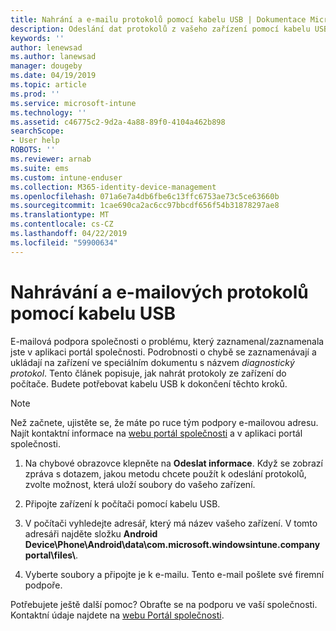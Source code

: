 ```yaml
---
title: Nahrání a e-mailu protokolů pomocí kabelu USB | Dokumentace Microsoftu
description: Odeslání dat protokolů z vašeho zařízení pomocí kabelu USB
keywords: ''
author: lenewsad
ms.author: lanewsad
manager: dougeby
ms.date: 04/19/2019
ms.topic: article
ms.prod: ''
ms.service: microsoft-intune
ms.technology: ''
ms.assetid: c46775c2-9d2a-4a88-89f0-4104a462b898
searchScope:
- User help
ROBOTS: ''
ms.reviewer: arnab
ms.suite: ems
ms.custom: intune-enduser
ms.collection: M365-identity-device-management
ms.openlocfilehash: 071a6e7a4db6fbe6c13ffc6753ae73c5ce63660b
ms.sourcegitcommit: 1cae690ca2ac6cc97bbcdf656f54b31878297ae8
ms.translationtype: MT
ms.contentlocale: cs-CZ
ms.lasthandoff: 04/22/2019
ms.locfileid: "59900634"
---
```

# <a name="upload-and-email-logs-using-a-usb-cable"></a>Nahrávání a e-mailových protokolů pomocí kabelu USB

E-mailová podpora společnosti o problému, který zaznamenal/zaznamenala jste v aplikaci portál společnosti. Podrobnosti o chybě se zaznamenávají a ukládají na zařízení ve speciálním dokumentu s názvem _diagnostický protokol_. Tento článek popisuje, jak nahrát protokoly ze zařízení do počítače. Budete potřebovat kabelu USB k dokončení těchto kroků.   

> [!Note]
> Než začnete, ujistěte se, že máte po ruce tým podpory e-mailovou adresu. Najít kontaktní informace na [webu portál společnosti](https://go.microsoft.com/fwlink/?linkid=2010980) a v aplikaci portál společnosti. 

1. Na chybové obrazovce klepněte na **Odeslat informace**. Když se zobrazí zpráva s dotazem, jakou metodu chcete použít k odeslání protokolů, zvolte možnost, která uloží soubory do vašeho zařízení.  

2. Připojte zařízení k počítači pomocí kabelu USB. 

3. V počítači vyhledejte adresář, který má název vašeho zařízení. V tomto adresáři najděte složku <strong>Android Device\Phone\Android\data\com.microsoft.windowsintune.companyportal\files\\</strong>.

4. Vyberte soubory a připojte je k e-mailu. Tento e-mail pošlete své firemní podpoře.

Potřebujete ještě další pomoc? Obraťte se na podporu ve vaší společnosti. Kontaktní údaje najdete na [webu Portál společnosti](https://go.microsoft.com/fwlink/?linkid=2010980).
